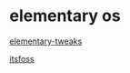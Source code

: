# elementary os

[elementary-tweaks](https://github.com/elementary-tweaks/elementary-tweaks)

[itsfoss](https://itsfoss.com/install-elementary-tweaks-in-elementary-os-freya-luna/)
